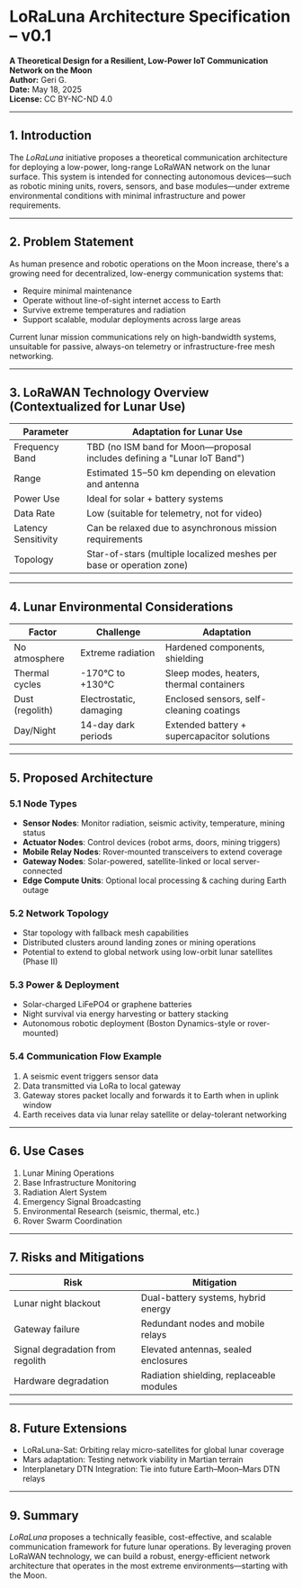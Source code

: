 # LoRaLuna Architecture Specification – v0.1

**A Theoretical Design for a Resilient, Low-Power IoT Communication Network on the Moon**  
**Author:** Geri G.  
**Date:** May 18, 2025  
**License:** CC BY-NC-ND 4.0

---

## 1. Introduction

The *LoRaLuna* initiative proposes a theoretical communication architecture for deploying a low-power, long-range LoRaWAN network on the lunar surface. This system is intended for connecting autonomous devices—such as robotic mining units, rovers, sensors, and base modules—under extreme environmental conditions with minimal infrastructure and power requirements.

---

## 2. Problem Statement

As human presence and robotic operations on the Moon increase, there's a growing need for decentralized, low-energy communication systems that:

- Require minimal maintenance
- Operate without line-of-sight internet access to Earth
- Survive extreme temperatures and radiation
- Support scalable, modular deployments across large areas

Current lunar mission communications rely on high-bandwidth systems, unsuitable for passive, always-on telemetry or infrastructure-free mesh networking.

---

## 3. LoRaWAN Technology Overview (Contextualized for Lunar Use)

| Parameter | Adaptation for Lunar Use |
|----------|---------------------------|
| Frequency Band | TBD (no ISM band for Moon—proposal includes defining a "Lunar IoT Band") |
| Range | Estimated 15–50 km depending on elevation and antenna |
| Power Use | Ideal for solar + battery systems |
| Data Rate | Low (suitable for telemetry, not for video) |
| Latency Sensitivity | Can be relaxed due to asynchronous mission requirements |
| Topology | Star-of-stars (multiple localized meshes per base or operation zone) |

---

## 4. Lunar Environmental Considerations

| Factor | Challenge | Adaptation |
|--------|-----------|------------|
| No atmosphere | Extreme radiation | Hardened components, shielding |
| Thermal cycles | -170°C to +130°C | Sleep modes, heaters, thermal containers |
| Dust (regolith) | Electrostatic, damaging | Enclosed sensors, self-cleaning coatings |
| Day/Night | 14-day dark periods | Extended battery + supercapacitor solutions |

---

## 5. Proposed Architecture

### 5.1 Node Types

- **Sensor Nodes**: Monitor radiation, seismic activity, temperature, mining status  
- **Actuator Nodes**: Control devices (robot arms, doors, mining triggers)  
- **Mobile Relay Nodes**: Rover-mounted transceivers to extend coverage  
- **Gateway Nodes**: Solar-powered, satellite-linked or local server-connected  
- **Edge Compute Units**: Optional local processing & caching during Earth outage

### 5.2 Network Topology

- Star topology with fallback mesh capabilities
- Distributed clusters around landing zones or mining operations
- Potential to extend to global network using low-orbit lunar satellites (Phase II)

### 5.3 Power & Deployment

- Solar-charged LiFePO4 or graphene batteries
- Night survival via energy harvesting or battery stacking
- Autonomous robotic deployment (Boston Dynamics-style or rover-mounted)

### 5.4 Communication Flow Example

1. A seismic event triggers sensor data  
2. Data transmitted via LoRa to local gateway  
3. Gateway stores packet locally and forwards it to Earth when in uplink window  
4. Earth receives data via lunar relay satellite or delay-tolerant networking

---

## 6. Use Cases

1. Lunar Mining Operations  
2. Base Infrastructure Monitoring  
3. Radiation Alert System  
4. Emergency Signal Broadcasting  
5. Environmental Research (seismic, thermal, etc.)  
6. Rover Swarm Coordination

---

## 7. Risks and Mitigations

| Risk | Mitigation |
|------|------------|
| Lunar night blackout | Dual-battery systems, hybrid energy |
| Gateway failure | Redundant nodes and mobile relays |
| Signal degradation from regolith | Elevated antennas, sealed enclosures |
| Hardware degradation | Radiation shielding, replaceable modules |

---

## 8. Future Extensions

- LoRaLuna-Sat: Orbiting relay micro-satellites for global lunar coverage  
- Mars adaptation: Testing network viability in Martian terrain  
- Interplanetary DTN Integration: Tie into future Earth–Moon–Mars DTN relays

---

## 9. Summary

*LoRaLuna* proposes a technically feasible, cost-effective, and scalable communication framework for future lunar operations. By leveraging proven LoRaWAN technology, we can build a robust, energy-efficient network architecture that operates in the most extreme environments—starting with the Moon.
